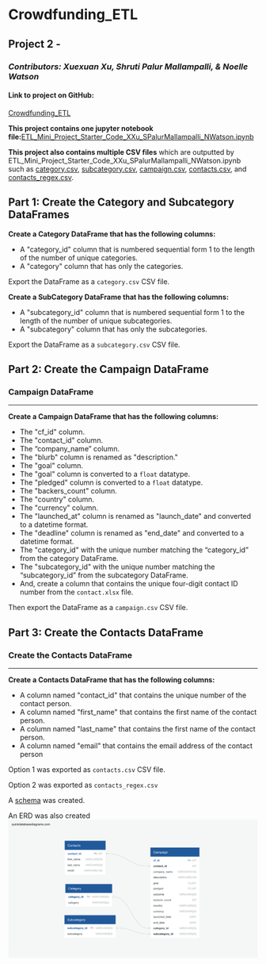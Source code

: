 # Crowdfunding_ETL
## **Project 2** - 
### *Contributors: Xuexuan Xu, Shruti Palur Mallampalli, & Noelle Watson*

#### Link to project on GitHub:
[Crowdfunding_ETL](https://github.com/HollaNotes/Crowdfunding_ETL)

**This project contains one jupyter notebook file:**[ETL_Mini_Project_Starter_Code_XXu_SPalurMallampalli_NWatson.ipynb](https://github.com/HollaNotes/Crowdfunding_ETL/blob/main/ETL_Mini_Project_Starter_Code_XXu_SPalurMallampalli_NWatson.ipynb) 

**This project also contains multiple CSV files** which are outputted by ETL_Mini_Project_Starter_Code_XXu_SPalurMallampalli_NWatson.ipynb such as [category.csv](https://github.com/HollaNotes/Crowdfunding_ETL/blob/main/Resources/category.csv), [subcategory.csv](https://github.com/HollaNotes/Crowdfunding_ETL/blob/main/Resources/subcategory.csv), [campaign.csv](https://github.com/HollaNotes/Crowdfunding_ETL/blob/main/Resources/campaign.csv), [contacts.csv](https://github.com/HollaNotes/Crowdfunding_ETL/blob/main/Resources/contacts.csv), and [contacts_regex.csv](https://github.com/HollaNotes/Crowdfunding_ETL/blob/main/Resources/contacts_regex.csv).

## **Part 1: Create the Category and Subcategory DataFrames**
**Create a Category DataFrame that has the following columns:**
- A "category_id" column that is numbered sequential form 1 to the length of the number of unique categories.
- A "category" column that has only the categories.

Export the DataFrame as a `category.csv` CSV file.

**Create a SubCategory DataFrame that has the following columns:**
- A "subcategory_id" column that is numbered sequential form 1 to the length of the number of unique subcategories.
- A "subcategory" column that has only the subcategories. 

Export the DataFrame as a `subcategory.csv` CSV file.



## **Part 2: Create the Campaign DataFrame**
### Campaign DataFrame
----
**Create a Campaign DataFrame that has the following columns:**
- The "cf_id" column.
- The "contact_id" column.
- The “company_name” column.
- The "blurb" column is renamed as "description."
- The "goal" column.
- The "goal" column is converted to a `float` datatype.
- The "pledged" column is converted to a `float` datatype. 
- The "backers_count" column. 
- The "country" column.
- The "currency" column.
- The "launched_at" column is renamed as "launch_date" and converted to a datetime format. 
- The "deadline" column is renamed as "end_date" and converted to a datetime format.
- The "category_id" with the unique number matching the “category_id” from the category DataFrame. 
- The "subcategory_id" with the unique number matching the “subcategory_id” from the subcategory DataFrame.
- And, create a column that contains the unique four-digit contact ID number from the `contact.xlsx` file.
 

Then export the DataFrame as a `campaign.csv` CSV file.

## **Part 3: Create the Contacts DataFrame**
### Create the Contacts DataFrame 
---
**Create a Contacts DataFrame that has the following columns:**
- A column named "contact_id"  that contains the unique number of the contact person.
- A column named "first_name" that contains the first name of the contact person.
- A column named "last_name" that contains the first name of the contact person.
- A column named "email" that contains the email address of the contact person

Option 1 was exported as `contacts.csv` CSV file.

Option 2 was exported as `contacts_regex.csv`

A [schema](https://github.com/HollaNotes/Crowdfunding_ETL/blob/main/crowdfunding_db_schema.sql) was created.

An  ERD was also created ![ERD](https://github.com/HollaNotes/Crowdfunding_ETL/blob/main/Resources/crowding_db_ERD.png) 



